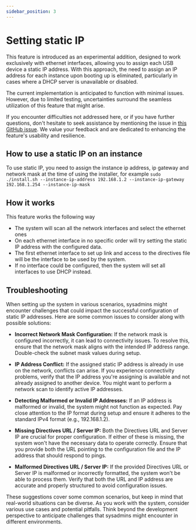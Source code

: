 ```yaml
---
sidebar_position: 3
---
```

# Setting static IP
This feature is introduced as an experimental addition, designed to work exclusively with ethernet interfaces, allowing you to assign each USB device a static IP address. With this approach, the need to assign an IP address for each instance upon booting up is eliminated, particularly in cases where a DHCP server is unavailable or disabled.  

The current implementation is anticipated to function with minimal issues. However, due to limited testing, uncertainties surround the seamless utilization of this feature that might arise. 

If you encounter difficulties not addressed here, or if you have further questions, don't hesitate to seek assistance by mentioning the issue in [this GitHub issue](https://github.com/equetzal/huronOS-build-tools/issues/182). We value your feedback and are dedicated to enhancing the feature's usability and resilience.

## How to use a static IP on an instance

To use static IP, you need to assign the instance ip address, ip gateway and network mask at the time of using the installer, for example `sudo ./install.sh --instance-ip-address 192.168.1.2 --instance-ip-gateway 192.168.1.254 --instance-ip-mask`

## How it works
This feature works the following way
- The system will scan all the network interfaces and select the ethernet ones 
- On each ethernet interface in no specific order will try setting the static IP address with the configured data. 
- The first ethernet interface to set up link and access to the directives file will be the interface to be used by the system. 
- If no interface could be configured, then the system will set all interfaces to use DHCP instead.

## Troubleshooting

When setting up the system in various scenarios, sysadmins might encounter challenges that could impact the successful configuration of static IP addresses. Here are some common issues to consider along with possible solutions:

- **Incorrect Network Mask Configuration:** If the network mask is configured incorrectly, it can lead to connectivity issues. To resolve this, ensure that the network mask aligns with the intended IP address range. Double-check the subnet mask values during setup.

- **IP Address Conflict:** If the assigned static IP address is already in use on the network, conflicts can arise. If you experience connectivity problems, verify that the IP address you're assigning is available and not already assigned to another device. You might want to perform a network scan to identify active IP addresses.

- **Detecting Malformed or Invalid IP Addresses:** If an IP address is malformed or invalid, the system might not function as expected. Pay close attention to the IP format during setup and ensure it adheres to the standard IPv4 format (e.g., 192.168.1.2).

- **Missing Directives URL / Server IP:** Both the Directives URL and Server IP are crucial for proper configuration. If either of these is missing, the system won't have the necessary data to operate correctly. Ensure that you provide both the URL pointing to the configuration file and the IP address that should respond to pings.

- **Malformed Directives URL / Server IP:** If the provided Directives URL or Server IP is malformed or incorrectly formatted, the system won't be able to process them. Verify that both the URL and IP address are accurate and properly structured to avoid configuration issues.


These suggestions cover some common scenarios, but keep in mind that real-world situations can be diverse. As you work with the system, consider various use cases and potential pitfalls. Think beyond the development perspective to anticipate challenges that sysadmins might encounter in different environments.
